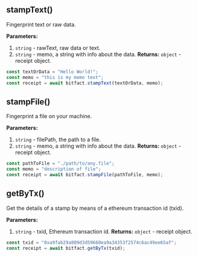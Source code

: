 ## stampText()
Fingerprint text or raw data.

**Parameters:**
1. `string` - rawText, raw data or text.
2. `string` - memo, a string with info about the data.
**Returns:** `object` - receipt object.

```javascript
const textOrData = "Hello World!";
const memo = "this is my memo text";
const receipt = await bitfact.stampText(textOrData, memo);
```

## stampFile()
Fingerprint a file on your machine.

**Parameters:**
1. `string` - filePath, the path to a file.
2. `string` - memo, a string with info about the data.
**Returns:** `object` - receipt object.

```javascript
const pathToFile = "./path/to/any.file";
const memo = "description of file";
const receipt = await bitfact.stampFile(pathToFile, memo);
```


## getByTx()
Get the details of a stamp by means of a ethereum transaction id (txid).

**Parameters:**
1. `string` - txid, Ethereum transaction id.
**Returns:** `object` - receipt object.

```javascript
const txid = "0xa9fab29a809d3d59660ea9a34353f2574c6ac49ee65af";
const receipt = await bitfact.getByTx(txid);
```